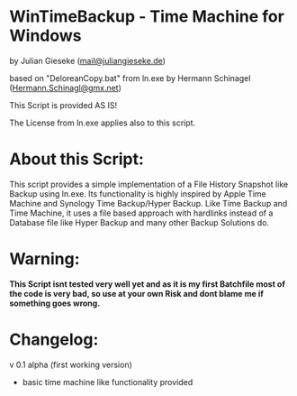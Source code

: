 # WinTimeBackup - Time Machine for Windows

by Julian Gieseke (mail@juliangieseke.de)

based on "DeloreanCopy.bat" from ln.exe by Hermann Schinagel (Hermann.Schinagl@gmx.net)

This Script is provided AS IS!

The License from ln.exe applies also to this script.

# About this Script:
This script provides a simple implementation of a File History Snapshot like Backup using ln.exe. Its functionality is highly inspired by Apple Time Machine and Synology Time Backup/Hyper Backup. Like Time Backup and Time Machine, it uses a file based approach with hardlinks instead of a Database file like Hyper Backup and many other Backup Solutions do.

# Warning:
**This Script isnt tested very well yet and as it is my first Batchfile most of the code is very bad, so use at your own Risk and dont blame me if something goes wrong.**

# Changelog:

v 0.1 alpha (first working version)
- basic time machine like functionality provided
